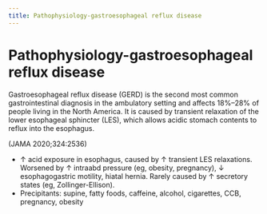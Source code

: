 ```yaml
---
title: Pathophysiology-gastroesophageal reflux disease
---
```

# Pathophysiology-gastroesophageal reflux disease
 Gastroesophageal reflux disease (GERD) is the second most common gastrointestinal diagnosis in the ambulatory setting and affects 18%–28% of people living in the North America. It is caused by transient relaxation of the lower esophageal sphincter (LES), which allows acidic stomach contents to reflux into the esophagus.

(JAMA 2020;324:2536)
* ↑ acid exposure in esophagus, caused by ↑ transient LES relaxations. Worsened by ↑ intraabd pressure (eg, obesity, pregnancy), ↓ esophagogastric motility, hiatal hernia. Rarely caused by ↑ secretory states (eg, Zollinger-Ellison).
* Precipitants: supine, fatty foods, caffeine, alcohol, cigarettes, CCB, pregnancy, obesity
